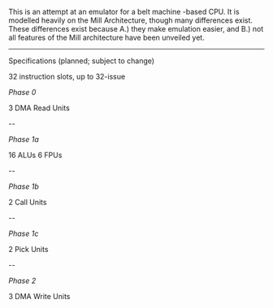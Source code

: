 This is an attempt at an emulator for a belt machine -based CPU. It is modelled heavily on the Mill Architecture, though many differences exist. These differences exist because A.) they make emulation easier, and B.) not all features of the Mill architecture have been unveiled yet.

---

Specifications (planned; subject to change)

32 instruction slots, up to 32-issue

*Phase 0*

 3 DMA Read Units

 --

*Phase 1a*

16 ALUs
 6 FPUs

 --

 *Phase 1b*

 2 Call Units

 --

 *Phase 1c*

 2 Pick Units

 --

 *Phase 2*
 
 3 DMA Write Units
